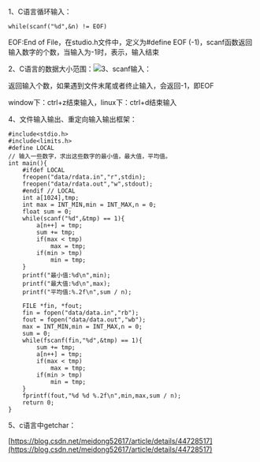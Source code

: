 1、C语言循环输入：

```
while(scanf("%d",&n) != EOF)
```

EOF:End of File，在studio.h文件中，定义为\#define EOF \(-1\)，scanf函数返回输入数字的个数，当输入为-1时，表示，输入结束

2、C语言的数据大小范围：![](https://img2018.cnblogs.com/blog/1764291/201908/1764291-20190809103400157-922796731.png)3、scanf输入：

返回输入个数，如果遇到文件末尾或者终止输入，会返回-1，即EOF

window下：ctrl+z结束输入，linux下：ctrl+d结束输入

4、文件输入输出、重定向输入输出框架：

```
#include<stdio.h>
#include<limits.h>
#define LOCAL
// 输入一些数字，求出这些数字的最小值，最大值，平均值。
int main(){
    #ifdef LOCAL
    freopen("data/rdata.in","r",stdin);
    freopen("data/rdata.out","w",stdout);
    #endif // LOCAL
    int a[1024],tmp;
    int max = INT_MIN,min = INT_MAX,n = 0;
    float sum = 0;
    while(scanf("%d",&tmp) == 1){
        a[n++] = tmp;
        sum += tmp;
        if(max < tmp)
            max = tmp;
        if(min > tmp)
            min = tmp;
    }
    printf("最小值:%d\n",min);
    printf("最大值:%d\n",max);
    printf("平均值:%.2f\n",sum / n);

    FILE *fin, *fout;
    fin = fopen("data/data.in","rb");
    fout = fopen("data/data.out","wb");
    max = INT_MIN,min = INT_MAX,n = 0;
    sum = 0;
    while(fscanf(fin,"%d",&tmp) == 1){
        sum += tmp;
        a[n++] = tmp;
        if(max < tmp)
            max = tmp;
        if(min > tmp)
            min = tmp;
    }
    fprintf(fout,"%d %d %.2f\n",min,max,sum / n);
    return 0;
}
```

5、c语言中getchar：

[https://blog.csdn.net/meidong52617/article/details/44728517](https://blog.csdn.net/meidong52617/article/details/44728517)



